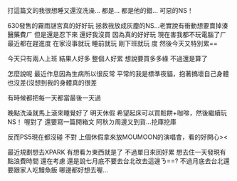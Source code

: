 打這篇文的我很想睡又還沒洗澡...
都是...
都是他的錯...
可惡的NS！

630發售的霧雨謎宮真的好好玩
拯救我放成灰塵的NS...老實說有衝動想要賣掉湊醫藥費ㄏ
但是還是忍下來
還好我沒買
因為真的好好玩
現在害我都不玩電腦了ㄏ
最近都在趕進度
在家沒事就玩
睡前就玩
剛下班就玩
度
然後今天又特別累==

今天只有兩人上班
結果人好多
整個人好累
想說要買多多綠
不過還是算了

怎麼說呢
最近作息因為生病所以很反常
平常的我是標準夜貓，抱著搞壞自己身體也沒差(沒想到我的身體真的很差

有時候都把每一天都當最後一天過

晚點洗澡就馬上滾來睡覺好了
明天休假
希望起床可以買鬆餅+咖啡，然後繼續玩NS！
喔對了
還要寫一篇開箱文
阿秋ㄉ周邊又到貨...挖庫挖庫

反而PS5現在都沒碰
不對
上個休假拿來放MOUMOON的演唱會，看的好開心><

最近規劃想去XPARK
有想看ㄉ東西就是了
不過單日來回好累
想去住一天發現有點浪費時間
還在考慮
還是說七月底不要去台北改去這邊ㄋ==?
不過月底去台北還要跟家人吃鰻魚飯
哪邊都好想去喔...

<!-- ##{"timestamp":1688260692}## -->